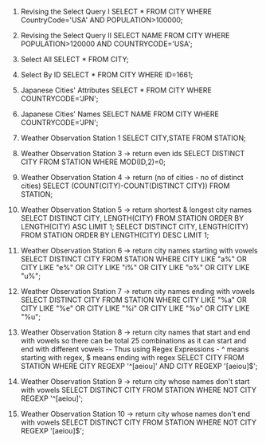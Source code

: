 1. Revising the Select Query I
SELECT * FROM CITY WHERE CountryCode='USA' AND POPULATION>100000;


2. Revising the Select Query II
SELECT NAME FROM CITY WHERE POPULATION>120000 AND COUNTRYCODE='USA';


3. Select All
SELECT * FROM CITY;


4. Select By ID
SELECT * FROM CITY WHERE ID=1661;


5. Japanese Cities' Attributes
SELECT * FROM CITY WHERE COUNTRYCODE='JPN';


6. Japanese Cities' Names
SELECT NAME FROM CITY WHERE COUNTRYCODE='JPN';


7. Weather Observation Station 1
SELECT CITY,STATE FROM STATION;


8. Weather Observation Station 3 -> return even ids
SELECT DISTINCT CITY FROM STATION WHERE MOD(ID,2)=0;


9. Weather Observation Station 4 -> return (no of cities - no of distinct cities)
SELECT (COUNT(CITY)-COUNT(DISTINCT CITY)) FROM STATION;


10. Weather Observation Station 5 -> return shortest & longest city names
SELECT DISTINCT CITY, LENGTH(CITY) FROM STATION ORDER BY LENGTH(CITY) ASC LIMIT 1;
SELECT DISTINCT CITY, LENGTH(CITY) FROM STATION ORDER BY LENGTH(CITY) DESC LIMIT 1;


11. Weather Observation Station 6 -> return city names starting with vowels
SELECT DISTINCT CITY FROM STATION WHERE 
CITY LIKE "a%" 
OR CITY LIKE "e%" 
OR CITY LIKE "i%" 
OR CITY LIKE "o%" 
OR CITY LIKE "u%";


12. Weather Observation Station 7 -> return city names ending with vowels
SELECT DISTINCT CITY FROM STATION WHERE
CITY LIKE "%a"
OR CITY LIKE "%e"
OR CITY LIKE "%i"
OR CITY LIKE "%o"
OR CITY LIKE "%u";


13. Weather Observation Station 8 -> return city names that start and end with vowels so there can be total 25 combinations as it can start and end with different vowels
-- Thus using Regex Expressions - ^ means starting with regex, $ means ending with regex
SELECT CITY FROM STATION WHERE 
CITY REGEXP '^[aeiou]' AND CITY REGEXP '[aeiou]$';


14. Weather Observation Station 9 -> return city whose names don't start with vowels
SELECT DISTINCT CITY FROM STATION WHERE NOT CITY REGEXP '^[aeiou]';


15. Weather Observation Station 10 -> return city whose names don't end with vowels
SELECT DISTINCT CITY FROM STATION WHERE NOT CITY REGEXP '[aeiou]$';
